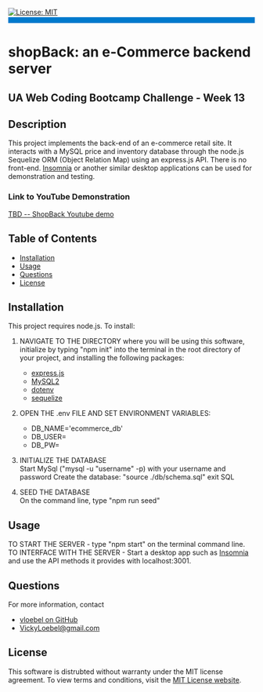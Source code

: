 
  [![License: MIT](https://img.shields.io/badge/License-MIT-yellow.svg)](https://opensource.org/licenses/MIT)
  ![banner](./assets/rm-banner.jpg)
  # shopBack: an e-Commerce backend server
  ## UA Web Coding Bootcamp Challenge - Week 13
  
  ## Description  
  This project implements the back-end of an e-commerce retail site. It interacts with a MySQL price and inventory database through the node.js Sequelize ORM (Object Relation Map) using an express.js API. There is no front-end. [Insomnia](https://insomnia.rest/) or another similar desktop applications can be used for demonstration and testing.  

  ### Link to YouTube Demonstration
  [TBD -- ShopBack Youtube demo](TBD) 
  
  ## Table of Contents  
  * [Installation](#Installation)  
  * [Usage](#Usage)  
  * [Questions](#Questions)    
  * [License](#License)
  ## Installation  
  This project requires node.js. To install: 
  
1. NAVIGATE TO THE DIRECTORY where you will be using this software, initialize by typing "npm init" into the terminal in the root directory of your project, and installing the following packages:   

    * [express.js](https://expressjs.com/)    
    * [MySQL2](https://www.npmjs.com/package/mysql2)    
    * [dotenv](https://www.npmjs.com/package/dotenv)    
    * [sequelize](https://www.npmjs.com/package/sequelize)

  2. OPEN THE .env FILE AND SET ENVIRONMENT VARIABLES:  
      * DB_NAME='ecommerce_db'  
      * DB_USER= <your MySQL username>  
      * DB_PW= <your MySQL password> 

  3.  INITIALIZE THE DATABASE  
      Start MySql  ("mysql -u "username" -p) with your username and password
      Create the database: "source ./db/schema.sql"
      exit SQL

  4.  SEED THE DATABASE  
      On the command line, type "npm run seed"
    
  ## Usage  
  TO START THE SERVER  - type "npm start" on the terminal command line.   
  TO INTERFACE WITH THE SERVER - Start a desktop app such as [Insomnia](https://insomnia.rest/) and use the API methods it provides with localhost:3001.

   
  ## Questions
  For more information, contact  
  * [vloebel on GitHub](https://github.com/vloebel)  
  * [VickyLoebel@gmail.com](mailto:VickyLoebel@gmail.com)
  ## License
  This software is distrubted without warranty under the MIT license agreement. To view terms and conditions, visit the [MIT License website](https://opensource.org/licenses/MIT).
      
